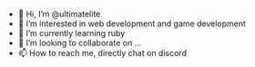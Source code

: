 - 👋 Hi, I’m @ultimatelite
- 👀 I’m interested in web development and game development
- 🌱 I’m currently learning ruby
- 💞️ I’m looking to collaborate on ...
- 📫 How to reach me, directly chat on discord

<!---
ultimatelite/ultimatelite is a ✨ special ✨ repository because its `README.md` (this file) appears on your GitHub profile.
You can click the Preview link to take a look at your changes.
--->
